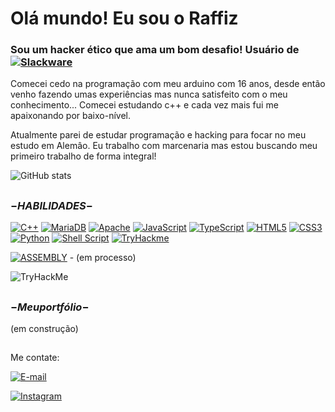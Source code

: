 # Olá mundo! Eu sou o Raffiz
### Sou um hacker ético que ama um bom desafio! Usuário de [![Slackware](https://img.shields.io/badge/-Slackware-%231357BD?style=for-the-badge&logo=slackware&logoColor=white)](http://www.slackware.com/)

Comecei cedo na programação com meu arduino com 16 anos, desde então venho
fazendo umas experiências mas nunca satisfeito com o meu conhecimento... Comecei estudando c++ e cada vez mais fui me apaixonando por baixo-nível.

Atualmente parei de estudar programação e hacking para focar no meu estudo em Alemâo.
Eu trabalho com marcenaria mas estou buscando meu primeiro trabalho de forma integral!

![GitHub stats](https://github-readme-stats.vercel.app/api?username=Raffiz&theme=holi&border_radius=50&show_icons=true)

##

### $- HABILIDADES -$

[![C++](https://img.shields.io/badge/c++-%2300599C.svg?style=for-the-badge&logo=c%2B%2B&logoColor=white)](https://www.arduino.cc/reference/pt/)
[![MariaDB](https://img.shields.io/badge/MariaDB-003545?style=for-the-badge&logo=mariadb&logoColor=white)](https://mariadb.org/)
[![Apache](https://img.shields.io/badge/apache-%23D42029.svg?style=for-the-badge&logo=apache&logoColor=white)](https://www.apache.org/)
[![JavaScript](https://img.shields.io/badge/JavaScript-F7DF1E?style=for-the-badge&logo=javascript&logoColor=black)](https://developer.mozilla.org/pt-BR/docs/Web/JavaScript)
[![TypeScript](https://img.shields.io/badge/TypeScript-007ACC?style=for-the-badge&logo=typescript&logoColor=white)](https://www.typescriptlang.org/pt/docs/handbook/typescript-in-5-minutes.html)
[![HTML5](https://img.shields.io/badge/HTML5-E34F26?style=for-the-badge&logo=html5&logoColor=white)](https://developer.mozilla.org/pt-BR/docs/Web/HTML/Element)
[![CSS3](https://img.shields.io/badge/CSS3-1572B6?style=for-the-badge&logo=css3&logoColor=white)](https://developer.mozilla.org/pt-BR/docs/Web/CSS)
[![Python](https://img.shields.io/badge/python-3670A0?style=for-the-badge&logo=python&logoColor=ffdd54)](https://roadmap.sh/python)
[![Shell Script](https://img.shields.io/badge/shell_script-%23121011.svg?style=for-the-badge&logo=gnu-bash&logoColor=white)](https://codeburst.io/your-perfect-kickstart-to-shell-scripting-857b81c0939b)
[![TryHackme](https://img.shields.io/badge/TryHackMe-212C42.svg?style=for-the-badge&logo=TryHackMe&logoColor=white)](https://tryhackme.com/p/RafF1zft.dll)

[![ASSEMBLY](https://img.shields.io/badge/_-ASM-6E4C13.svg?style=for-the-badge)](https://github.com/yds12/x64-roadmap) - (em processo)

<img src="https://tryhackme-badges.s3.amazonaws.com/RafF1zft.dll.png" alt="TryHackMe">

##

### $- Meu portfólio -$
(em construção)

## 

 Me contate:
 
[![E-mail](https://img.shields.io/badge/-Email-000?style=for-the-badge&logo=microsoft-outlook&logoColor=007BFF)](mailto:raffizmc@proton.me)

[![Instagram](https://img.shields.io/badge/Instagram-E4405F?style=for-the-badge&logo=instagram&logoColor=white)](https://www.instagram.com/raffizmc/)

##
